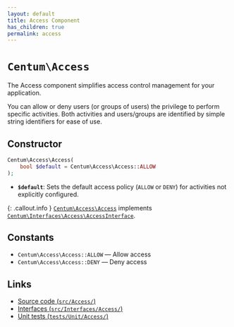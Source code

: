 ```yaml
---
layout: default
title: Access Component
has_children: true
permalink: access
---
```




# `Centum\Access`

The Access component simplifies access control management for your application.

You can allow or deny users (or groups of users) the privilege to perform specific activities.
Both activities and users/groups are identified by simple string identifiers for ease of use.



## Constructor

```php
Centum\Access\Access(
    bool $default = Centum\Access\Access::ALLOW
);
```

- **`$default`**: Sets the default access policy (`ALLOW` or `DENY`) for activities not explicitly configured.

{: .callout.info }
[`Centum\Access\Access`](https://github.com/SidRoberts/centum/blob/main/src/Access/Access.php) implements [`Centum\Interfaces\Access\AccessInterface`](https://github.com/SidRoberts/centum/blob/main/src/Interfaces/Access/AccessInterface.php).



## Constants

- `Centum\Access\Access::ALLOW` — Allow access
- `Centum\Access\Access::DENY` — Deny access



## Links

- [Source code (`src/Access/`)](https://github.com/SidRoberts/centum/blob/main/src/Access/)
- [Interfaces (`src/Interfaces/Access/`)](https://github.com/SidRoberts/centum/blob/main/src/Interfaces/Access/)
- [Unit tests (`tests/Unit/Access/`)](https://github.com/SidRoberts/centum/blob/main/tests/Unit/Access/)
